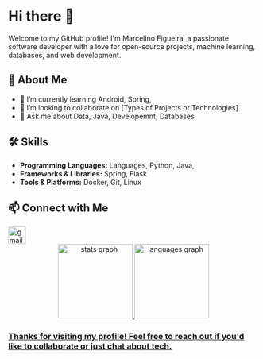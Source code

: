 # Hi there 👋

Welcome to my GitHub profile! I'm Marcelino Figueira, a passionate software developer with a love for open-source projects, machine learning, databases, and web development.

## 🚀 About Me

- 🌱 I’m currently learning Android, Spring,
- 👯 I’m looking to collaborate on [Types of Projects or Technologies]
- 💬 Ask me about  Data, Java, Developemnt, Databases

## 🛠️ Skills

- **Programming Languages:** Languages,   Python,  Java,
- **Frameworks & Libraries:** Spring, Flask
- **Tools & Platforms:** Docker, Git, Linux

## 📫 Connect with Me

<div align="left">
  <a href="mfigueira1901@gmail.com" target="_blank">
    <img src="https://img.shields.io/static/v1?message=Gmail&logo=gmail&label=&color=D14836&logoColor=white&labelColor=&style=for-the-badge" height="35" alt="gmail logo"/>
  </div>


<div align="center">
  <img src="https://github-readme-stats.vercel.app/api?username=m-1901&hide_title=false&hide_rank=false&show_icons=true&include_all_commits=true&count_private=true&disable_animations=false&theme=dracula&locale=en&hide_border=false" height="150" alt="stats graph"  />
  <img src="https://github-readme-stats.vercel.app/api/top-langs?username=m-1901&locale=en&hide_title=false&layout=compact&card_width=320&langs_count=5&theme=dracula&hide_border=false" height="150" alt="languages graph"  />
</div>


### Thanks for visiting my profile! Feel free to reach out if you'd like to collaborate or just chat about tech.

 
